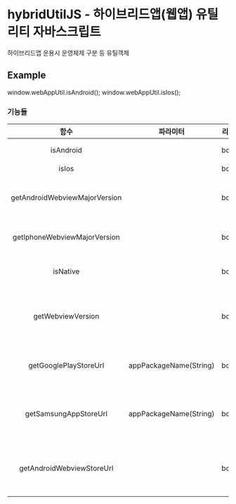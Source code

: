 # hybridUtilJS - 하이브리드앱(웹앱) 유틸리티 자바스크립트

하이브리드앱 운용시 운영체제 구분 등 유틸객체

## Example

window.webAppUtil.isAndroid();
window.webAppUtil.isIos();


### 기능들

|  <center>함수</center> |  <center>파라미터</center> |  <center>리턴타입</center> | <center>설명</center> |
|:--------|:--------:|--------:|--------:|
|<center> isAndroid </center> | <center> </center> |<center> boolean </center> | <center> 안드로이드 체크 </center> |
|<center> isIos </center> | <center> </center> |<center> boolean </center> | <center> IOS 체크 </center> |
|<center> getAndroidWebviewMajorVersion </center> | <center> </center> |<center> boolean </center> | <center> 안드로이드 웹뷰 메이저버전 확인 </center> |
|<center> getIphoneWebviewMajorVersion </center> | <center> </center> |<center> boolean </center> | <center> IOS 웹뷰 메이저버전 확인 </center> |
|<center> isNative </center> | <center> </center> |<center> boolean </center> | <center> 앱을 통한 접속인지 확인 </center> |
|<center> getWebviewVersion </center> | <center> </center> |<center> boolean </center> | <center> OS구분없이 웹뷰 메이저버전 가져오기 </center> |
|<center> getGooglePlayStoreUrl </center> | <center> appPackageName(String) </center> |<center> boolean </center> | <center> package명을 이용 스토어 링크 생성 </center> |
|<center> getSamsungAppStoreUrl </center> | <center> appPackageName(String) </center> |<center> boolean </center> | <center> package명을 이용 삼성스토어 링크 생성 </center> |
|<center> getAndroidWebviewStoreUrl </center> | <center> </center> |<center> boolean </center> | <center> 안드로이드 웹뷰 스토어 링크(업데이트용) </center> |
